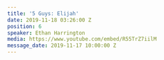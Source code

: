 ```yaml
---
title: '5 Guys: Elijah'
date: 2019-11-18 03:26:00 Z
position: 6
speaker: Ethan Harrington
media: https://www.youtube.com/embed/R55TrZ7iilM
message_date: 2019-11-17 10:00:00 Z
---
```


